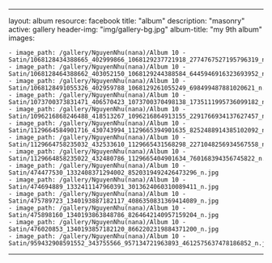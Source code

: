 
---
layout: album
resource: facebook
title: "album"
description: "masonry"
active: gallery
header-img: "img/gallery-bg.jpg"
album-title: "my 9th album"
images:
    
    - image_path: /gallery/NguyenNhu(nana)/Album 10 - Satin/1068128434388665_402999866_1068129237721918_2774767527195796319_n.jpg
    - image_path: /gallery/NguyenNhu(nana)/Album 10 - Satin/1068128464388662_403052150_1068129244388584_6445946916323693952_n.jpg
    - image_path: /gallery/NguyenNhu(nana)/Album 10 - Satin/1068128491055326_402959788_1068129261055249_698499487881020621_n.jpg
    - image_path: /gallery/NguyenNhu(nana)/Album 10 - Satin/1073700373831471_406570423_1073700370498138_1735111995736099182_n.jpg
    - image_path: /gallery/NguyenNhu(nana)/Album 10 - Satin/1096216868246488_418513267_1096216864913155_2291766934137627457_n.jpg
    - image_path: /gallery/NguyenNhu(nana)/Album 10 - Satin/1129664584901716_430743994_1129665394901635_8252488914385102092_n.jpg
    - image_path: /gallery/NguyenNhu(nana)/Album 10 - Satin/1129664758235032_432533610_1129665431568298_2271048256934567558_n.jpg
    - image_path: /gallery/NguyenNhu(nana)/Album 10 - Satin/1129664858235022_432480786_1129665404901634_760168394356745822_n.jpg
    - image_path: /gallery/NguyenNhu(nana)/Album 10 - Satin/474477530_1332408371294002_8520319492426473296_n.jpg
    - image_path: /gallery/NguyenNhu(nana)/Album 10 - Satin/474694889_1332411147960391_3013624060310089411_n.jpg
    - image_path: /gallery/NguyenNhu(nana)/Album 10 - Satin/475789723_1340193887182117_4086350831369414089_n.jpg
    - image_path: /gallery/NguyenNhu(nana)/Album 10 - Satin/475898160_1340193863848786_8264642140957159204_n.jpg
    - image_path: /gallery/NguyenNhu(nana)/Album 10 - Satin/476020853_1340193857182120_8662202319884371200_n.jpg
    - image_path: /gallery/NguyenNhu(nana)/Album 10 - Satin/959432908591552_343755566_957134721963893_4612575637478186852_n.jpg
---
